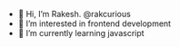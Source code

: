 - 👋 Hi, I’m Rakesh. @rakcurious
- 👀 I’m interested in frontend development
- 🌱 I’m currently learning javascript

<!---
rakcurious/rakcurious is a ✨ special ✨ repository because its `README.md` (this file) appears on your GitHub profile.
You can click the Preview link to take a look at your changes.
--->
